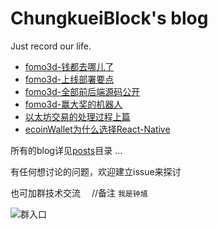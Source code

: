 # ChungkueiBlock's blog

 Just record our life.

* [fomo3d-钱都去哪儿了](/posts/fomo3d-钱都去哪儿了.md)
* [fomo3d-上线部署要点](/posts/fomo3d-上线部署要点.md)
* [fomo3d-全部前后端源码公开](https://github.com/ChungkueiBlock/fomo3d)
* [fomo3d-赢大奖的机器人](https://github.com/ChungkueiBlock/tools/tree/master/nativeDapps)
* [以太坊交易的处理过程上篇](/posts/ethereum_handle_tx_1.md)
* [ecoinWallet为什么选择React-Native](/posts/why_choose_rn.md)

所有的blog详见[posts](/posts)目录 ...

有任何想讨论的问题，欢迎建立issue来探讨

也可加群技术交流 &emsp;//备注 `我是钟馗`

![群入口](/assets/群入口.png)
